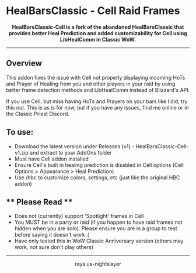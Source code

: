 # HealBarsClassic - Cell Raid Frames

<div align="center">

**HealBarsClassic-Cell is a fork of the abandoned HealBarsClassic that provides better Heal Prediction and added customizability for Cell using LibHealComm in Classic WoW.**

</div>

---

## Overview

This addon fixes the issue with Cell not properly displaying incoming HoTs and Prayer of Healing from you and other players in your raid by using better frame detection methods and LibHealComm instead of Blizzard's API. 

If you use Cell, but miss having HoTs and Prayers on your bars like I did, try this out. This is as is for now, but if you have any issues, find me online or in the Classic Priest Discord.


## To use:


- Download the latest version under Releases (v1) - HealBarsClassic-Cell-v1.zip and extract to your AddOns folder
- Must have Cell addon installed
- Ensure Cell's built in healing prediction is disabled in Cell options (Cell Options > Appearance > Heal Prediction)
- Use /hbc to customize colors, settings, etc (just like the original HBC addon)


## ** Please Read **

- Does not (currently) support 'Spotlight' frames in Cell
- You MUST be in a party or raid (if you happen to have raid frames not hidden when you are solo). Please ensure you are in a group to test before saying it doesn't work :)
- Have only tested this in WoW Classic Anniversary version (others may work, not sure don't play others)

---

<div align="center">

rays
us-nightslayer

</div>